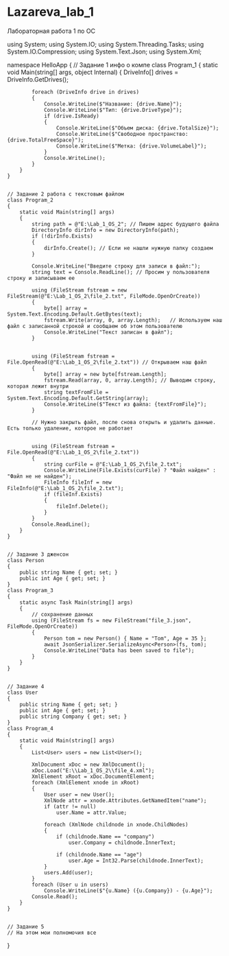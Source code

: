 # Lazareva_lab_1
Лабораторная работа 1 по ОС

using System;
using System.IO;
using System.Threading.Tasks;
using System.IO.Compression;
using System.Text.Json;
using System.Xml;

namespace HelloApp
{
    // Задание 1 инфо о компе
    class Program_1
    {
        static void Main(string[] args, object Internal)
        {
            DriveInfo[] drives = DriveInfo.GetDrives();

            foreach (DriveInfo drive in drives)
            {
                Console.WriteLine($"Название: {drive.Name}");
                Console.WriteLine($"Тип: {drive.DriveType}");
                if (drive.IsReady)
                {
                    Console.WriteLine($"Объем диска: {drive.TotalSize}");
                    Console.WriteLine($"Свободное пространство: {drive.TotalFreeSpace}");
                    Console.WriteLine($"Метка: {drive.VolumeLabel}");
                }
                Console.WriteLine();
            }
        }
    }


    // Задание 2 работа с текстовым файлом
    class Program_2
    {
        static void Main(string[] args)
        {
            string path = @"E:\Lab_1_OS_2"; // Пишем адрес будущего файла
            DirectoryInfo dirInfo = new DirectoryInfo(path);
            if (!dirInfo.Exists)
            {
                dirInfo.Create(); // Если не нашли нужную папку создаем
            }

            Console.WriteLine("Введите строку для записи в файл:");
            string text = Console.ReadLine(); // Просим у пользователя строку и записываем ее

            using (FileStream fstream = new FileStream(@"E:\Lab_1_OS_2\file_2.txt", FileMode.OpenOrCreate))
            {
                byte[] array = System.Text.Encoding.Default.GetBytes(text);
                fstream.Write(array, 0, array.Length);   // Используем наш файл с записанной строкой и сообщаем об этом пользователю
                Console.WriteLine("Текст записан в файл");
            }


            using (FileStream fstream = File.OpenRead(@"E:\Lab_1_OS_2\file_2.txt")) // Открываем наш файл
            {
                byte[] array = new byte[fstream.Length];
                fstream.Read(array, 0, array.Length); // Выводим строку, которая лежит внутри
                string textFromFile = System.Text.Encoding.Default.GetString(array);
                Console.WriteLine($"Текст из файла: {textFromFile}");
            }

            // Нужно закрыть файл, после снова открыть и удалить данные. Есть только удаление, которое не работает


            using (FileStream fstream = File.OpenRead(@"E:\Lab_1_OS_2\file_2.txt"))
            {
                string curFile = @"E:\Lab_1_OS_2\file_2.txt";
                Console.WriteLine(File.Exists(curFile) ? "Файл найден" : "Файл не не найден");
                FileInfo fileInf = new FileInfo(@"E:\Lab_1_OS_2\file_2.txt");
                if (fileInf.Exists)
                {
                    fileInf.Delete();
                }
            }
            Console.ReadLine();
        }
    }


    // Задание 3 дженсон
    class Person
    {
        public string Name { get; set; }
        public int Age { get; set; }
    }
    class Program_3
    {
        static async Task Main(string[] args)
        {
            // сохранение данных
            using (FileStream fs = new FileStream("file_3.json", FileMode.OpenOrCreate))
            {
                Person tom = new Person() { Name = "Tom", Age = 35 };
                await JsonSerializer.SerializeAsync<Person>(fs, tom);
                Console.WriteLine("Data has been saved to file");
            }
        }
    }


    // Задание 4
    class User
    {
        public string Name { get; set; }
        public int Age { get; set; }
        public string Company { get; set; }
    }
    class Program_4
    {
        static void Main(string[] args)
        {
            List<User> users = new List<User>();

            XmlDocument xDoc = new XmlDocument();
            xDoc.Load("E:\\Lab_1_OS_2\\file_4.xml");
            XmlElement xRoot = xDoc.DocumentElement;
            foreach (XmlElement xnode in xRoot)
            {
                User user = new User();
                XmlNode attr = xnode.Attributes.GetNamedItem("name");
                if (attr != null)
                    user.Name = attr.Value;

                foreach (XmlNode childnode in xnode.ChildNodes)
                {
                    if (childnode.Name == "company")
                        user.Company = childnode.InnerText;

                    if (childnode.Name == "age")
                        user.Age = Int32.Parse(childnode.InnerText);
                }
                users.Add(user);
            }
            foreach (User u in users)
                Console.WriteLine($"{u.Name} ({u.Company}) - {u.Age}");
            Console.Read();
        }
    }


    // Задание 5
    // На этом мои полномочия все
}
